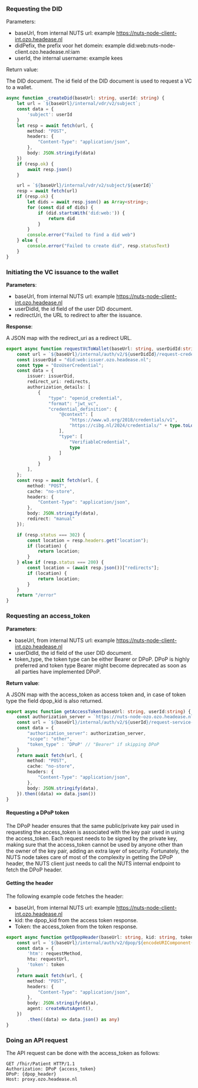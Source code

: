### Requesting the DID

Parameters:
- baseUrl, from internal NUTS url: example https://nuts-node-client-int.ozo.headease.nl
- didPefix, the prefix voor het domein: example did:web:nuts-node-client.ozo.headease.nl:iam
- userId, the internal username: example kees

Return value:

The DID document. The id field of the DID document is used to request a VC to a wallet.

```typescript
async function _createDid(baseUrl: string, userId: string) {
    let url = `${baseUrl}/internal/vdr/v2/subject`;
    const data = {
        'subject': userId
    }
    let resp = await fetch(url, {
        method: "POST",
        headers: {
            "Content-Type": "application/json",
        },
        body: JSON.stringify(data)
    })
    if (resp.ok) {
        await resp.json()
    }

    url = `${baseUrl}/internal/vdr/v2/subject/${userId}`
    resp = await fetch(url)
    if (resp.ok) {
        let dids = await resp.json() as Array<string>;
        for (const did of dids) {
            if (did.startsWith('did:web:')) {
                return did
            }
        }
        console.error("Failed to find a did web")
    } else {
        console.error("Failed to create did", resp.statusText)
    }
}
```

### Initiating the VC issuance to the wallet

**Parameters**:

- baseUrl, from internal NUTS url: example https://nuts-node-client-int.ozo.headease.nl
- userDidId, the id field of the user DID document.
- redirectUri, the URL to redirect to after the issuance.

**Response**:

A JSON map with the redirect_uri as a redirect URL.

```typescript
export async function requestVcToWallet(baseUrl: string, userDidId:string, redirectUri: string) {
    const url = `${baseUrl}/internal/auth/v2/${userDidId}/request-credential`;
    const issuerDid = "did:web:issuer.ozo.headease.nl";
    const type = "OzoUserCredential";
    const data = {
        issuer: issuerDid,
        redirect_uri: redirects,
        authorization_details: [
            {
                "type": "openid_credential",
                "format": "jwt_vc",
                "credential_definition": {
                    "@context": [
                        "https://www.w3.org/2018/credentials/v1",
                        "https://cibg.nl/2024/credentials/" + type.toLowerCase()
                    ],
                    "type": [
                        "VerifiableCredential",
                        type
                    ]
                }
            }
        ],
    };
    const resp = await fetch(url, {
        method: "POST",
        cache: "no-store",
        headers: {
            "Content-Type": "application/json",
        },
        body: JSON.stringify(data),
        redirect: "manual"
    });

    if (resp.status === 302) {
        const location = resp.headers.get("location");
        if (location) {
            return location;
        }
    } else if (resp.status === 200) {
        const location = (await resp.json())["redirects"];
        if (location) {
            return location;
        }
    }
    return "/error"
}
```

### Requesting an access_token

**Parameters**:

- baseUrl, from internal NUTS url: example https://nuts-node-client-int.ozo.headease.nl
- userDidId, the id field of the user DID document.
- token_type, the token type can be either Bearer or DPoP. DPoP is highly preferred and token type Bearer might become deprecated as soon as all parties have implemented DPoP.

**Return value**:

A JSON map with the access_token as access token and, in case of token type the field dpop_kid is also returned.

```typescript
export async function getAccessToken(baseUrl: string, userId:string) {
    const authorization_server = `https://nuts-node-ozo.ozo.headease.nl/oauth2/ozo`
    const url = `${baseUrl}/internal/auth/v2/${userId}/request-service-access-token`;
    const data = {
        "authorization_server": authorization_server,
        "scope": "other",
        "token_type" : 'DPoP' // "Bearer" if skipping DPoP
    }
    return await fetch(url, {
        method: "POST",
        cache: "no-store",
        headers: {
            "Content-Type": "application/json",
        },
        body: JSON.stringify(data),
    }).then((data) => data.json())
}
```

#### Requesting a DPoP token

The DPoP header ensures that the same public/private key pair used in requesting the access_token is associated with the key pair used in using the access_token. Each request needs to be signed by the private key, making sure that the access_token cannot be used by anyone other than the owner of the key pair, adding an extra layer of security. Fortunately, the NUTS node takes care of most of the complexity in getting the DPoP header, the NUTS client just needs to call the NUTS internal endpoint to fetch the DPoP header.

#### Getting the header

The following example code fetches the header:

- baseUrl, from internal NUTS url: example https://nuts-node-client-int.ozo.headease.nl
- kid: the dpop_kid from the access token response.
- Token: the access_token from the token response.

```typescript
export async function getDpopHeader(baseUrl: string, kid: string, token: string, requestMethod: string, requestUrl: string) : Promise<{ dpop: string }> {
    const url = `${baseUrl}/internal/auth/v2/dpop/${encodeURIComponent(kid)}`;
    const data = {
        'htm': requestMethod,
        htu: requestUrl,
        'token': token
    }
    return await fetch(url, {
        method: "POST",
        headers: {
            "Content-Type": "application/json",
        },
        body: JSON.stringify(data),
        agent: createNutsAgent(),
    })
        .then((data) => data.json() as any)
}
```

### Doing an API request

The API request can be done with the access_token as follows:

```http
GET /fhir/Patient HTTP/1.1
Authorization: DPoP {access_token}
DPoP: {dpop_header}
Host: proxy.ozo.headease.nl
```
